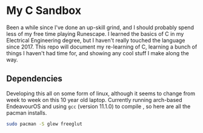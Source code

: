 # My C Sandbox
Been a while since I've done an up-skill grind, and I should probably spend less of my free time playing Runescape.
I learned the basics of C in my Electrical Engineering degree, but I haven't really touched the language since 2017.
This repo will document my re-learning of C, learning a bunch of things I haven't had time for, and showing any cool stuff I make along the way.

## Dependencies

Developing this all on some form of linux, although it seems to change from week to week on this 10 year old laptop.
Currently running arch-based EndeavourOS and using `gcc` (version 11.1.0) to compile , so here are all the pacman installs.

```bash
sudo pacman -S glew freeglut
```